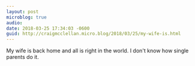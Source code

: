 ```yaml
---
layout: post
microblog: true
audio: 
date: 2018-03-25 17:34:03 -0600
guid: http://craigmcclellan.micro.blog/2018/03/25/my-wife-is.html
---
```

My wife is back home and all is right in the world. I don't know how single parents do it.
